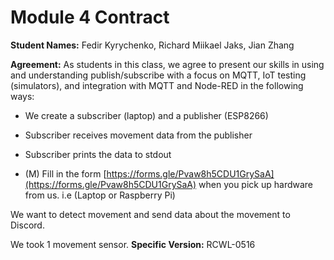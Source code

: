 # Module 4 Contract 

**Student Names:** Fedir Kyrychenko, Richard Miikael Jaks, Jian Zhang

**Agreement:**
As students in this class, we agree to present our skills in using and understanding publish/subscribe with a focus on MQTT, IoT testing (simulators), and integration with MQTT and Node-RED in the following ways:
- We create a subscriber (laptop) and a publisher (ESP8266)
- Subscriber receives movement data from the publisher
- Subscriber prints the data to stdout

- (M) Fill in the form [https://forms.gle/Pvaw8h5CDU1GrySaA](https://forms.gle/Pvaw8h5CDU1GrySaA) when you pick up hardware from us. i.e (Laptop or Raspberry Pi)

We want to detect movement and send data about the movement to Discord.

We took 1 movement sensor.
**Specific Version:** RCWL-0516